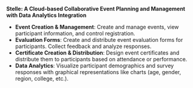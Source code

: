 <p><strong>Stelle: A Cloud-based Collaborative Event Planning and Management with Data Analytics Integration</strong> 
<ul>
  <li><strong>Event Creation & Management</strong>: Create and manage events, view participant information, and control registration.</li>
  <li><strong>Evaluation Forms</strong>: Create and distribute event evaluation forms for participants. Collect feedback and analyze responses.</li>
  <li><strong>Certificate Creation & Distribution</strong>: Design event certificates and distribute them to participants based on attendance or performance.</li>
  <li><strong>Data Analytics</strong>: Visualize participant demographics and survey responses with graphical representations like charts (age, gender, region, college, etc.).</li>
</ul>
